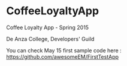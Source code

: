 # CoffeeLoyaltyApp
Coffee Loyalty App - Spring 2015

De Anza College, Developers' Guild


You can check May 15 first sample code here :
https://github.com/awesomeEM/FirstTestApp
